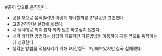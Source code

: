 #공이 앞으로 움직인다.
* 공을 앞으로 움직일려면 어떻게 해야할까를 27일동안 고민했다.
* 고민만하던걸 실행에 옮겼다.
* 내 생각데로 되지 않자 화가 났고 하고싶지 않았다.
* 내가 생각한 방법과는 상당히 다르지만 다른방법을 이용하여 공을 앞으로 움직이는데 성공한다.
* 생각한 방법을 적용시키기 위해 1시간정도 고민해보았지만 결국 싪패했다.
